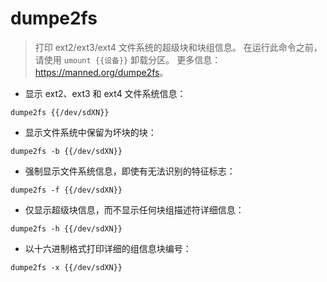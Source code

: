 # dumpe2fs

> 打印 ext2/ext3/ext4 文件系统的超级块和块组信息。
> 在运行此命令之前，请使用 `umount {{设备}}` 卸载分区。
> 更多信息：<https://manned.org/dumpe2fs>。

- 显示 ext2、ext3 和 ext4 文件系统信息：

`dumpe2fs {{/dev/sdXN}}`

- 显示文件系统中保留为坏块的块：

`dumpe2fs -b {{/dev/sdXN}}`

- 强制显示文件系统信息，即使有无法识别的特征标志：

`dumpe2fs -f {{/dev/sdXN}}`

- 仅显示超级块信息，而不显示任何块组描述符详细信息：

`dumpe2fs -h {{/dev/sdXN}}`

- 以十六进制格式打印详细的组信息块编号：

`dumpe2fs -x {{/dev/sdXN}}`